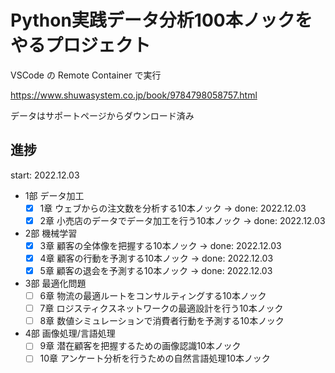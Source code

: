 # Python実践データ分析100本ノックをやるプロジェクト

VSCode の Remote Container で実行

https://www.shuwasystem.co.jp/book/9784798058757.html

データはサポートページからダウンロード済み

## 進捗

start: 2022.12.03

- 1部 データ加工
  - [x] 1章 ウェブからの注文数を分析する10本ノック → done: 2022.12.03
  - [x] 2章 小売店のデータでデータ加工を行う10本ノック → done: 2022.12.03
- 2部 機械学習
  - [x] 3章 顧客の全体像を把握する10本ノック → done: 2022.12.03
  - [x] 4章 顧客の行動を予測する10本ノック → done: 2022.12.03
  - [x] 5章 顧客の退会を予測する10本ノック → done: 2022.12.03
- 3部 最適化問題
  - [ ] 6章 物流の最適ルートをコンサルティングする10本ノック
  - [ ] 7章 ロジスティクスネットワークの最適設計を行う10本ノック
  - [ ] 8章 数値シミュレーションで消費者行動を予測する10本ノック
- 4部 画像処理/言語処理
  - [ ] 9章 潜在顧客を把握するための画像認識10本ノック
  - [ ] 10章 アンケート分析を行うための自然言語処理10本ノック
